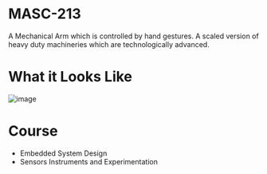 # MASC-213
A Mechanical Arm which is controlled by hand gestures. A scaled version of heavy duty machineries which are technologically advanced.
# What it Looks Like
![image](https://user-images.githubusercontent.com/80736633/208124111-e9e81caf-4261-451d-bb0c-63e89c755034.png)

# Course
- Embedded System Design
- Sensors Instruments and Experimentation
